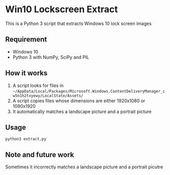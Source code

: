 # Win10 Lockscreen Extract

This is a Python 3 script that extracts Windows 10 lock screen images

## Requirement

- Windows 10
- Python 3 with NumPy, SciPy and PIL

## How it works

1. A script looks for files in `~/AppData/Local/Packages/Microsoft.Windows.ContentDeliveryManager_cw5n1h2txyewy/LocalState/Assets/`
1. A script copies files whose dimensions are either 1920x1080 or 1080x1920
1. It automatically matches a landscape picture and a portrait picture

## Usage

    python3 extract.py

## Note and future work

Sometimes it incorrectly matches a landscape picture and a portrait picutre